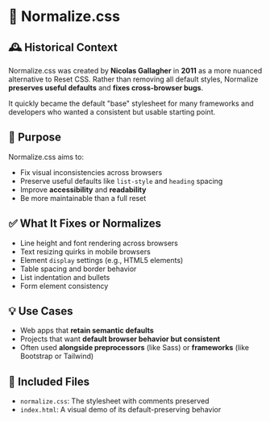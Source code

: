 # 📘 Normalize.css

## 🕰️ Historical Context

Normalize.css was created by **Nicolas Gallagher** in **2011** as a more nuanced alternative to Reset CSS. Rather than removing all default styles, Normalize **preserves useful defaults** and **fixes cross-browser bugs**.

It quickly became the default "base" stylesheet for many frameworks and developers who wanted a consistent but usable starting point.

## 🎯 Purpose

Normalize.css aims to:

- Fix visual inconsistencies across browsers
- Preserve useful defaults like `list-style` and `heading` spacing
- Improve **accessibility** and **readability**
- Be more maintainable than a full reset

## ✅ What It Fixes or Normalizes

- Line height and font rendering across browsers
- Text resizing quirks in mobile browsers
- Element `display` settings (e.g., HTML5 elements)
- Table spacing and border behavior
- List indentation and bullets
- Form element consistency

## 💡 Use Cases

- Web apps that **retain semantic defaults**
- Projects that want **default browser behavior but consistent**
- Often used **alongside preprocessors** (like Sass) or **frameworks** (like Bootstrap or Tailwind)

## 📁 Included Files

- `normalize.css`: The stylesheet with comments preserved
- `index.html`: A visual demo of its default-preserving behavior
